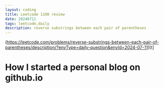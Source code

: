 ```yaml
---
layout: coding
title: Leetcode 1190 review
date: 20240711
tags: leetcode,daily
description: reverse substrings between each pair of parentheses
---
```


(https://leetcode.com/problems/reverse-substrings-between-each-pair-of-parentheses/description/?envType=daily-question&envId=2024-07-11)[t]
# How I started a personal blog on github.io